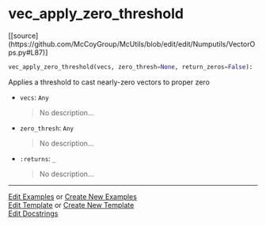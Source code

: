 # <a id="McUtils.Numputils.VectorOps.vec_apply_zero_threshold">vec_apply_zero_threshold</a>
<div class="docs-source-link" markdown="1">
[[source](https://github.com/McCoyGroup/McUtils/blob/edit/edit/Numputils/VectorOps.py#L87)]
</div>

```python
vec_apply_zero_threshold(vecs, zero_thresh=None, return_zeros=False): 
```
Applies a threshold to cast nearly-zero vectors to proper zero
- `vecs`: `Any`
    >No description...
- `zero_thresh`: `Any`
    >No description...
- `:returns`: `_`
    >No description... 



___

[Edit Examples](https://github.com/McCoyGroup/McUtils/edit/gh-pages/ci/examples/McUtils/Numputils/VectorOps/vec_apply_zero_threshold.md) or 
[Create New Examples](https://github.com/McCoyGroup/McUtils/new/gh-pages/?filename=ci/examples/McUtils/Numputils/VectorOps/vec_apply_zero_threshold.md) <br/>
[Edit Template](https://github.com/McCoyGroup/McUtils/edit/gh-pages/ci/docs/McUtils/Numputils/VectorOps/vec_apply_zero_threshold.md) or 
[Create New Template](https://github.com/McCoyGroup/McUtils/new/gh-pages/?filename=ci/docs/templates/McUtils/Numputils/VectorOps/vec_apply_zero_threshold.md) <br/>
[Edit Docstrings](https://github.com/McCoyGroup/McUtils/edit/edit/Numputils/VectorOps.py#L87?message=Update%20Docs)